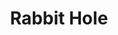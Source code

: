 ---
layout: productions
title: Rabbit Hole
year: 2011
image: 
image_credit: 
image_alt:
image_caption:
category: 
details:
  Theatre: Theatre Jacksonville
  Venue: Little Theatre
cast:
  Howie: Michael Lipp
crew:
external_links:
---